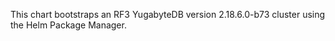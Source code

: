 This chart bootstraps an RF3 YugabyteDB version 2.18.6.0-b73 cluster using the Helm Package Manager.
